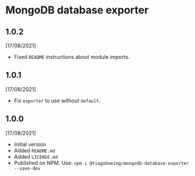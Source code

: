 # MongoDB database exporter

## 1.0.2

[17/08/2021]

- Fixed `README` instructions about module imports.

## 1.0.1

[17/08/2021]

- Fix `exporter` to use without `default`.

## 1.0.0

[17/08/2021]

- Initial version
- Added `README.md`
- Added `LICENSE.md`
- Published on NPM. Use: `npm i @tiagoboeing/mongodb-database-exporter --save-dev`
